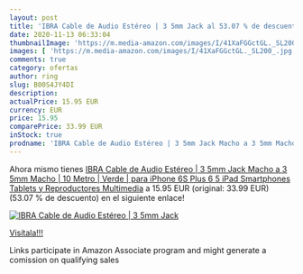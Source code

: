 ```yaml
---
layout: post
title: 'IBRA Cable de Audio Estéreo | 3 5mm Jack al 53.07 % de descuento'
date: 2020-11-13 06:33:04
thumbnailImage: 'https://m.media-amazon.com/images/I/41XaFGGctGL._SL200_.jpg'
images: [ 'https://m.media-amazon.com/images/I/41XaFGGctGL._SL200_.jpg' ]
comments: true
category: ofertas
author: ring
slug: B00S4JY4DI
description:
actualPrice: 15.95 EUR
currency: EUR
price: 15.95
comparePrice: 33.99 EUR
inStock: true
prodname: 'IBRA Cable de Audio Estéreo | 3 5mm Jack Macho a 3 5mm Macho | 10 Metro | Verde | para iPhone 6S Plus  6 5  iPad  Smartphones  Tablets y Reproductores Multimedia'
---
```


Ahora mismo tienes [IBRA Cable de Audio Estéreo | 3 5mm Jack Macho a 3 5mm Macho | 10 Metro | Verde | para iPhone 6S Plus  6 5  iPad  Smartphones  Tablets y Reproductores Multimedia](https://www.amazon.es/dp/B00S4JY4DI/?tag=tolees-21) a 15.95 EUR (original: 33.99 EUR) (53.07 %  de descuento) en el siguiente enlace!

[![IBRA Cable de Audio Estéreo | 3 5mm Jack](https://m.media-amazon.com/images/I/41XaFGGctGL._SL200_.jpg)](https://www.amazon.es/dp/B00S4JY4DI/?tag=tolees-21)

[Visítala!!!](https://www.amazon.es/dp/B00S4JY4DI/?tag=tolees-21)

Links participate in Amazon Associate program and might generate a comission on qualifying sales
